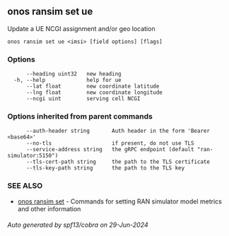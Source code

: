 <!--
SPDX-FileCopyrightText: 2019-present Open Networking Foundation <info@opennetworking.org>

SPDX-License-Identifier: Apache-2.0
-->

## onos ransim set ue

Update a UE NCGI assignment and/or geo location

```
onos ransim set ue <imsi> [field options] [flags]
```

### Options

```
      --heading uint32   new heading
  -h, --help             help for ue
      --lat float        new coordinate latitude
      --lng float        new coordinate longitude
      --ncgi uint        serving cell NCGI
```

### Options inherited from parent commands

```
      --auth-header string       Auth header in the form 'Bearer <base64>'
      --no-tls                   if present, do not use TLS
      --service-address string   the gRPC endpoint (default "ran-simulator:5150")
      --tls-cert-path string     the path to the TLS certificate
      --tls-key-path string      the path to the TLS key
```

### SEE ALSO

* [onos ransim set](onos_ransim_set.md)	 - Commands for setting RAN simulator model metrics and other information

###### Auto generated by spf13/cobra on 29-Jun-2024
